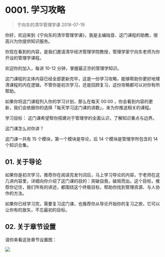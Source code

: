 # 0001. 学习攻略
> 宁向东的清华管理学课
2018-07-19

你好，欢迎来到《宁向东的清华管理学课》，我是主编陆音、这门课程的助教，很高兴为你提供知识服务。

你现在看到的内容，是我们邀请清华经济管理学院教授，管理学家宁向东老师为你开设的管理学课程。

欢迎你的加入，每讲 10-12 分钟，掌握最正宗的管理学知识。

这门课程的主体内容已经全部更新完毕，这是一份学习攻略，能够帮助你更好地理清课程的内在逻辑，不管你是初次学习，还是回顾复习，这份攻略都可以对你有所帮助。

如果你将这门课程列入你的学习计划，那么在每天 00:00 ，你会看到内容的更新，我们会依据你的选择「每天学习这门课的讲数」，来为你推送相关的课程。

学习目标： 这门课希望帮你搭建对于管理学的全面认识，了解知识重点与边界。

这门课怎么对你讲？

这门课一共有 15 个模块，第一个模块是导论，后 14 个模块是管理学所包含的 14 个知识合集。

## 01. 关于导论

如果你是初次学习，推荐你在阅读完发刊词后，马上学习导论的内容，宁老师在这几讲内容里，详细向你介绍了这门课的目的：突破自我，破局而出。这个目标，推荐你记住，我们所有的讲述，都围绕这个终极目标，帮助你找到管理资源、与人协作的方法。

如果你已经学习完，需要复习这门课，也推荐你从导论开始你的复习之旅，它可以让你有的放矢，不忘最初的目标。

## 02. 关于章节设置

请你来看这张章节设置图：

![](https://raw.githubusercontent.com/dalong0514/selfstudy/master/图片链接/宁向东/2018001.jpg)